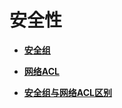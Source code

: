 # 安全性<a name="zh-cn_topic_0051802947"></a>

-   **[安全组](安全组-UG.md)**  

-   **[网络ACL](网络ACL-UG.md)**  

-   **[安全组与网络ACL区别](安全组与网络ACL区别.md)**  


